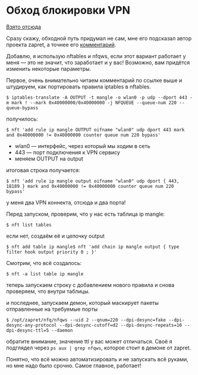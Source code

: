 # Обход блокировки VPN

[Взято отсюда](https://habr.com/ru/articles/841460/)

Сразу скажу, обходной путь придумал не сам, мне его подсказал автор проекта zapret, а точнее его [комментарий](https://github.com/bol-van/zapret/issues/153#issuecomment-1717083035).

Добавлю, я использую nftables и nfqws, если этот вариант работает у меня — это не значит, что заработает и у вас! Возможно, вам придётся изменить некоторые параметры.

Первое, очень внимательно читаем комментарий по ссылке выше и штудируем, как портировать правила iptables в nftables.

```
$ iptables-translate -A OUTPUT -t mangle -o wlan0 -p udp --dport 443 -m mark ! --mark 0x40000000/0x40000000 -j NFQUEUE --queue-num 220 --queue-bypass
```

получилось:

```
$ nft 'add rule ip mangle OUTPUT oifname "wlan0" udp dport 443 mark and 0x40000000 != 0x40000000 counter queue num 220 bypass'
```

- wlan0 — интерфейс, через который мы ходим в сеть
- 443 — порт подключения к VPN сервису
- меняем OUTPUT на output

итоговая строка получается:

```
$ nft 'add rule ip mangle output oifname "wlan0" udp dport { 443, 18189 } mark and 0x40000000 != 0x40000000 counter queue num 220 bypass'
```

у меня два VPN коннекта, отсюда и два порта!

Перед запуском, проверим, что у нас есть таблица ip mangle:

```
$ nft list tables
```

если нет, создаём её и цепочку output

```
$ nft add table ip mangle$ nft 'add chain ip mangle output { type filter hook output priority 0 ; }'
```

Смотрим, что всё создалось:

```
$ nft -a list table ip mangle
```

теперь запускаем строку с добавлением нового правила и снова проверяем, что внутри таблицы.

и последнее, запускаем демон, который маскирует пакеты отправленные на требуемые порты

```
$ /opt/zapret/nfq/nfqws --uid 2 --qnum=220 --dpi-desync=fake --dpi-desync-any-protocol --dpi-desync-cutoff=d2 --dpi-desync-repeats=10 --dpi-desync-ttl=5 --daemon
```

обратите внимание, значение ttl у вас может отличаться. Своё я подглядел через `ps aux | grep nfqws`, которое стоит в демоне от zapret.

Понятно, что всё можно автоматизировать и не запускать всё руками, но мне надо было срочно. Самое главное, работает!